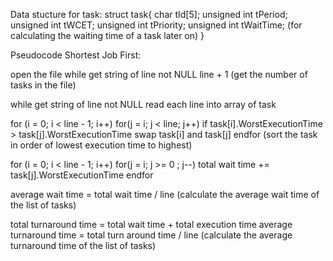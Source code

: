 Data stucture for task:
struct task{
	char tId[5];
	unsigned int tPeriod;
	unsigned int tWCET;
	unsigned int tPriority;
	unsigned int tWaitTime; (for calculating the waiting time of a task later on)
}

Pseudocode Shortest Job First:

open the file
while get string of line not NULL
	line + 1
	(get the number of tasks in the file)

while get string of line not NULL
	read each line into array of task

for (i = 0; i < line - 1; i++)
	for(j = i; j < line; j++)
		if task[i].WorstExecutionTime > task[j].WorstExecutionTime
			swap task[i] and task[j]
endfor
(sort the task in order of lowest execution time to highest)

for (i = 0; i < line - 1; i++)
	for(j = i; j >= 0 ; j--)
		total wait time += task[j].WorstExecutionTime
endfor

average wait time = total wait time / line
(calculate the average wait time of the list of tasks)

total turnaround time = total wait time + total execution time
average turnaround time = total turn around time / line
(calculate the average turnaround time of the list of tasks)